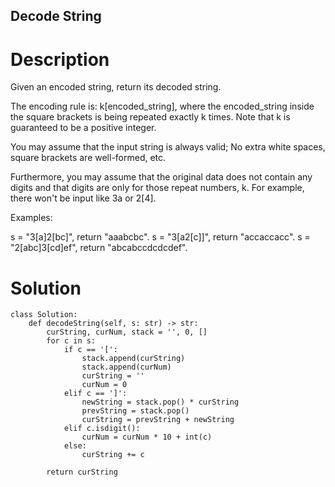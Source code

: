 Decode String
---

# Description
Given an encoded string, return its decoded string.

The encoding rule is: k[encoded_string], where the encoded_string inside the square brackets is being repeated exactly k times. Note that k is guaranteed to be a positive integer.

You may assume that the input string is always valid; No extra white spaces, square brackets are well-formed, etc.

Furthermore, you may assume that the original data does not contain any digits and that digits are only for those repeat numbers, k. For example, there won't be input like 3a or 2[4].

Examples:

s = "3[a]2[bc]", return "aaabcbc".
s = "3[a2[c]]", return "accaccacc".
s = "2[abc]3[cd]ef", return "abcabccdcdcdef".

# Solution
```python3
class Solution:
    def decodeString(self, s: str) -> str:
        curString, curNum, stack = '', 0, []
        for c in s:
            if c == '[':
                stack.append(curString)
                stack.append(curNum)
                curString = ''
                curNum = 0
            elif c == ']':
                newString = stack.pop() * curString
                prevString = stack.pop()
                curString = prevString + newString
            elif c.isdigit():
                curNum = curNum * 10 + int(c)
            else:
                curString += c
        
        return curString
```
